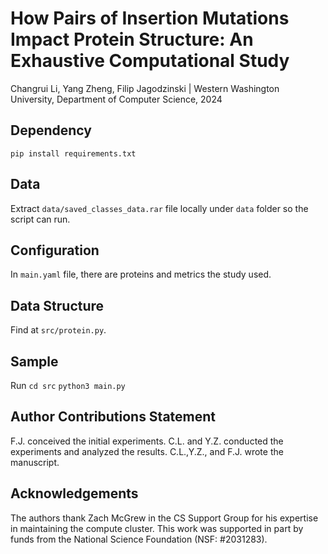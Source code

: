 # How Pairs of Insertion Mutations Impact Protein Structure: An Exhaustive Computational Study
Changrui Li, Yang Zheng, Filip Jagodzinski | Western Washington University, Department of Computer Science, 2024

## Dependency
`pip install requirements.txt`

## Data
Extract `data/saved_classes_data.rar` file locally under `data` folder so the script can run.


## Configuration
In `main.yaml` file, there are proteins and metrics the study used.

## Data Structure
Find at `src/protein.py`.

## Sample
Run 
`cd src`
`python3 main.py`

## Author Contributions Statement
F.J. conceived the initial experiments. C.L. and Y.Z. conducted the experiments and analyzed the results. C.L.,Y.Z., and F.J.
wrote the manuscript.

## Acknowledgements
The authors thank Zach McGrew in the CS Support Group for his expertise in maintaining the compute cluster. This work was supported in part by funds from the National Science Foundation (NSF: #2031283).